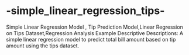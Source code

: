 # -simple_linear_regression_tips-
 Simple Linear Regression Model , Tip Prediction Model,Linear Regression on Tips Dataset,Regression Analysis Example Descriptive Descriptions:  A simple linear regression model to predict total bill amount based on tip amount using the tips dataset.  
